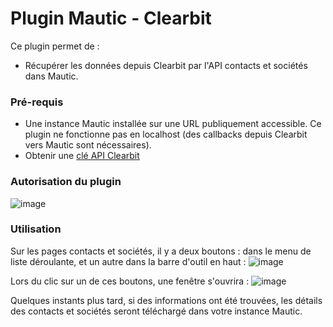 # Plugin Mautic - Clearbit

Ce plugin permet de :

- Récupérer les données depuis Clearbit par l'API contacts et sociétés dans Mautic.

### Pré-requis

- Une instance Mautic installée sur une URL publiquement accessible. Ce plugin ne fonctionne pas en localhost (des callbacks depuis Clearbit vers Mautic sont nécessaires).
- Obtenir une [clé API Clearbit](https://dashboard.clearbit.com/signup)

### Autorisation du plugin
![image](https://cloud.githubusercontent.com/assets/2924026/20487375/ad68a34a-afc8-11e6-8c49-776579476817.png)

### Utilisation
Sur les pages contacts et sociétés, il y a deux boutons : dans le menu de liste déroulante, et un autre dans la barre d'outil en haut :
![image](https://cloud.githubusercontent.com/assets/2924026/20488164/b0337e3a-afcb-11e6-8994-c213c9852632.png)

Lors du clic sur un de ces boutons, une fenêtre s'ouvrira :
![image](https://cloud.githubusercontent.com/assets/2924026/20521597/8f7e8ec2-b071-11e6-99c2-590cb90c227f.png)

Quelques instants plus tard, si des informations ont été trouvées, les détails des contacts et sociétés seront téléchargé dans votre instance Mautic.
